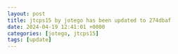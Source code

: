 ```yaml
---
layout: post
title: jtcps15 by jotego has been updated to 274dbaf
date: 2024-04-19 12:41:01 +0000
categories: [jotego, jtcps15]
tags: [update]
---
```


